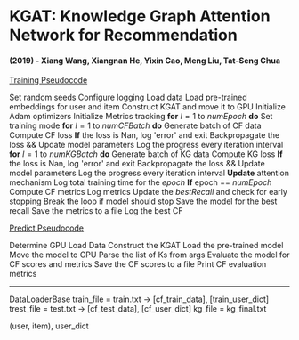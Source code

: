 # KGAT: Knowledge Graph Attention Network for Recommendation
#### (2019) - Xiang Wang, Xiangnan He, Yixin Cao, Meng Liu, Tat-Seng Chua



<u>Training Pseudocode </u>

Set random seeds
Configure logging
Load data
Load pre-trained embeddings for user and item
Construct KGAT and move it to GPU
Initialize Adam optimizers
Initialize Metrics tracking
**for** $l=1$ to $numEpoch$ **do**
	Set training mode
	**for** $l=1$ to $numCFBatch$ **do** 
		Generate batch of CF data
		Compute CF loss
		**If** the loss is Nan, log 'error' and exit
		Backpropagate the loss && Update model parameters
		Log the progress every iteration interval
	**for** $l=1$ to $numKGBatch$ **do**
		Generate batch of KG data
		Compute KG loss
		**If** the loss is Nan, log 'error' and exit
		Backpropagate the loss && Update model parameters
		Log the progress every iteration interval
	**Update** attention mechanism 
	Log total training time for the $epoch$
	**If** epoch == $numEpoch$
		Compute CF metrics
		Log metrics
		Update the $bestRecall$ and check for early stopping
		Break the loop if model should stop
		Save the model for the best recall
	Save the metrics to a file
	Log the best CF
		

<u>Predict Pseudocode </u>

Determine GPU
Load Data
Construct the KGAT
Load the pre-trained model
Move the model to GPU
Parse the list of Ks from args
Evaluate the model for CF scores and metrics
Save the CF scores to a file
Print CF evaluation metrics
	
---
DataLoaderBase
	train_file = train.txt  -> [cf_train_data], [train_user_dict]
	trest_file = test.txt -> [cf_test_data], [cf_user_dict]
	kg_file = kg_final.txt




(user, item), user_dict